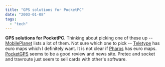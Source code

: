 ```yaml
---
title: "GPS solutions for PocketPC"
date: "2003-01-08"
tags: 
  - "tech"
---
```


**GPS solutions for PocketPC**. Thinking about picking one of these up -- [MobilePlanet](http://www.mobileplanet.com/listing.asp?cat%5Fid=101&cat%5Fname=Pocket+PC+Devices&pdept%5Fid=23&dept%5Fid=2310&dept%5Fname=GPS+Solutions+) lists a lot of them. Not sure which one to pick -- [Teletype](http://www.teletype.com/pages/gps.html) has euro maps which I definitely want. It is not clear if [Pharos](http://www.pharosgps.com/products/toshiba/PF022.htm) has euro maps. [PocketGPS](http://www.pocketgps.co.uk) seems to be a good review and news site. Pretec and socket and travroute just seem to sell cards with other's software.
